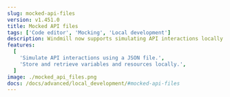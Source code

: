```yaml
---
slug: mocked-api-files
version: v1.451.0
title: Mocked API files
tags: ['Code editor', 'Mocking', 'Local development']
description: Windmill now supports simulating API interactions locally with a mocked API file.
features:
  [
    'Simulate API interactions using a JSON file.',
    'Store and retrieve variables and resources locally.',
  ]
image: ./mocked_api_files.png
docs: /docs/advanced/local_development/#mocked-api-files
---
```

